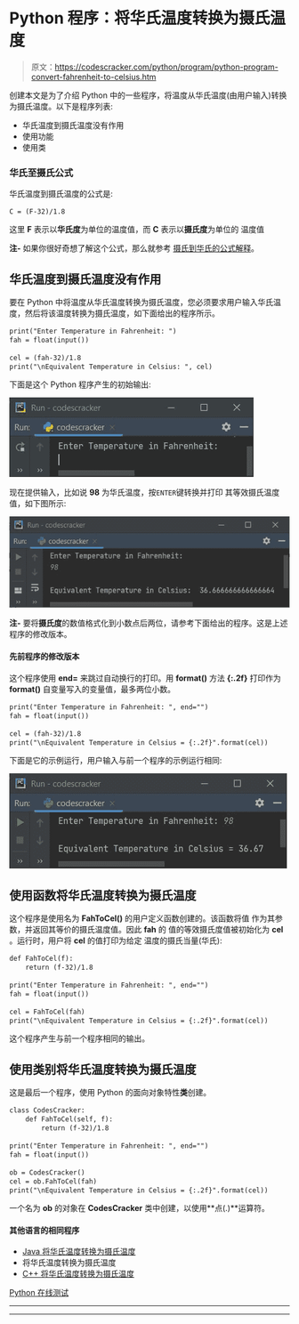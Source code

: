 # Python 程序：将华氏温度转换为摄氏温度

> 原文：<https://codescracker.com/python/program/python-program-convert-fahrenheit-to-celsius.htm>

创建本文是为了介绍 Python 中的一些程序，将温度从华氏温度(由用户输入)转换为摄氏温度。以下是程序列表:

*   华氏温度到摄氏温度没有作用
*   使用功能
*   使用类

### 华氏至摄氏公式

华氏温度到摄氏温度的公式是:

```
C = (F-32)/1.8
```

这里 **F** 表示以**华氏度**为单位的温度值，而 **C** 表示以**摄氏度**为单位的 温度值

**注-** 如果你很好奇想了解这个公式，那么就参考 [摄氏到华氏的公式解释](/nonprog/celsius-to-fahrenheit-formula.htm)。

## 华氏温度到摄氏温度没有作用

要在 Python 中将温度从华氏温度转换为摄氏温度，您必须要求用户输入华氏温度，然后将该温度转换为摄氏温度，如下面给出的程序所示。

```
print("Enter Temperature in Fahrenheit: ")
fah = float(input())

cel = (fah-32)/1.8
print("\nEquivalent Temperature in Celsius: ", cel)
```

下面是这个 Python 程序产生的初始输出:

![convert fahrenheit to celsius python](img/85dc5493d3e7e3101e50c827ba3b8a73.png)

现在提供输入，比如说 **98** 为华氏温度，按`ENTER`键转换并打印 其等效摄氏温度值，如下图所示:

![fahrenheit to celsius python](img/dd8b44c9879694b5dd95af18ae32d48b.png)

**注-** 要将**摄氏度**的数值格式化到小数点后两位，请参考下面给出的程序。这是上述程序的修改版本。

#### 先前程序的修改版本

这个程序使用 **end=** 来跳过自动换行的打印。用 **format()** 方法 **{:.2f}** 打印作为 **format()** 自变量写入的变量值，最多两位小数。

```
print("Enter Temperature in Fahrenheit: ", end="")
fah = float(input())

cel = (fah-32)/1.8
print("\nEquivalent Temperature in Celsius = {:.2f}".format(cel))
```

下面是它的示例运行，用户输入与前一个程序的示例运行相同:

![python convert fahrenheit to celsius](img/6c16f3b5a3fa2f71883b4d4eda28869f.png)

## 使用函数将华氏温度转换为摄氏温度

这个程序是使用名为 **FahToCel()** 的用户定义函数创建的。该函数将值 作为其参数，并返回其等价的摄氏温度值。因此 **fah** 的 值的等效摄氏度值被初始化为 **cel** 。运行时，用户将 **cel** 的值打印为给定 温度的摄氏当量(华氏):

```
def FahToCel(f):
    return (f-32)/1.8

print("Enter Temperature in Fahrenheit: ", end="")
fah = float(input())

cel = FahToCel(fah)
print("\nEquivalent Temperature in Celsius = {:.2f}".format(cel))
```

这个程序产生与前一个程序相同的输出。

## 使用类别将华氏温度转换为摄氏温度

这是最后一个程序，使用 Python 的面向对象特性**类**创建。

```
class CodesCracker:
    def FahToCel(self, f):
        return (f-32)/1.8

print("Enter Temperature in Fahrenheit: ", end="")
fah = float(input())

ob = CodesCracker()
cel = ob.FahToCel(fah)
print("\nEquivalent Temperature in Celsius = {:.2f}".format(cel))
```

一个名为 **ob** 的对象在 **CodesCracker** 类中创建，以使用**点(.)**运算符。

#### 其他语言的相同程序

*   [Java 将华氏温度转换为摄氏温度](/java/program/java-program-convert-fahrenheit-to-centigrade.htm)
*   将华氏温度转换为摄氏温度
*   [C++ 将华氏温度转换为摄氏温度](/cpp/program/cpp-program-convert-fahrenheit-to-centigrade.htm)

[Python 在线测试](/exam/showtest.php?subid=10)

* * *

* * *